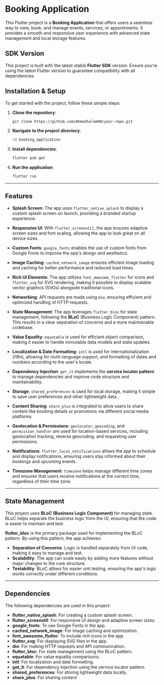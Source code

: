 

# Booking Application

This Flutter project is a **Booking Application** that offers users a seamless way to view, book, and manage events, services, or appointments. It provides a smooth and responsive user experience with advanced state management and local storage features.

## SDK Version

This project is built with the latest stable **Flutter SDK** version. Ensure you're using the latest Flutter version to guarantee compatibility with all dependencies.

## Installation & Setup

To get started with the project, follow these simple steps:

1. **Clone the repository**:
   ```bash
   git clone https://github.com/AhmedSalem00/your-repo.git
   ```

2. **Navigate to the project directory**:
   ```bash
   cd booking_application
   ```

3. **Install dependencies**:
   ```bash
   flutter pub get
   ```

4. **Run the application**:
   ```bash
   flutter run
   ```

---

## Features

- **Splash Screen**: The app uses `flutter_native_splash` to display a custom splash screen on launch, providing a branded startup experience.
  
- **Responsive UI**: With `flutter_screenutil`, the app ensures adaptive screen sizes and font scaling, allowing the app to look great on all device sizes.

- **Custom Fonts**: `google_fonts` enables the use of custom fonts from Google Fonts to improve the app's design and aesthetics.

- **Image Caching**: `cached_network_image` ensures efficient image loading and caching for better performance and reduced load times.

- **Rich UI Elements**: The app utilizes `font_awesome_flutter` for icons and `flutter_svg` for SVG rendering, making it possible to display scalable vector graphics (SVGs) alongside traditional icons.

- **Networking**: API requests are made using `dio`, ensuring efficient and optimized handling of HTTP requests.

- **State Management**: The app leverages `flutter_bloc` for state management, following the **BLoC** (Business Logic Component) pattern. This results in a clear separation of concerns and a more maintainable codebase.

- **Value Equality**: `equatable` is used for efficient object comparison, making it easier to handle immutable data models and state updates.

- **Localization & Date Formatting**: `intl` is used for internationalization (i18n), allowing for multi-language support, and formatting of dates and numbers according to the user's locale.

- **Dependency Injection**: `get_it` implements the **service locator pattern** to manage dependencies and improve code structure and maintainability.

- **Storage**: `shared_preferences` is used for local storage, making it simple to save user preferences and other lightweight data.

- **Content Sharing**: `share_plus` is integrated to allow users to share content like booking details or promotions via different social media platforms.

- **Geolocation & Permissions**: `geolocator`, `geocoding`, and `permission_handler` are used for location-based services, including geolocation tracking, reverse geocoding, and requesting user permissions.

- **Notifications**: `flutter_local_notifications` allows the app to schedule and display notifications, ensuring users stay informed about their bookings and upcoming events.

- **Timezone Management**: `timezone` helps manage different time zones and ensures that users receive notifications at the correct time, regardless of their time zone.

---

## State Management

This project uses **BLoC (Business Logic Component)** for managing state. BLoC helps separate the business logic from the UI, ensuring that the code is easier to maintain and test.

**flutter_bloc** is the primary package used for implementing the BLoC pattern. By using this pattern, the app achieves:

- **Separation of Concerns**: Logic is handled separately from UI code, making it easy to manage and test.
- **Scalability**: The app can scale easily by adding more features without major changes to the core structure.
- **Testability**: BLoC allows for easier unit testing, ensuring the app's logic works correctly under different conditions.

---

## Dependencies

The following dependencies are used in this project:

- **flutter_native_splash**: For creating a custom splash screen.
- **flutter_screenutil**: For responsive UI design and adaptive screen sizes.
- **google_fonts**: To use Google Fonts in the app.
- **cached_network_image**: For image caching and optimization.
- **font_awesome_flutter**: To include rich icons in the app.
- **flutter_svg**: For displaying SVG files in the app.
- **dio**: For making HTTP requests and API communication.
- **flutter_bloc**: For state management using the BLoC pattern.
- **equatable**: For value equality comparisons.
- **intl**: For localization and date formatting.
- **get_it**: For dependency injection using the service locator pattern.
- **shared_preferences**: For storing lightweight data locally.
- **share_plus**: For sharing content
